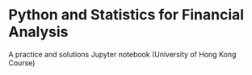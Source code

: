 # Python and Statistics for Financial Analysis
A practice and solutions Jupyter notebook (University of Hong Kong Course)
